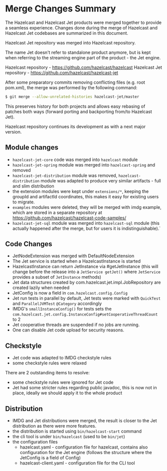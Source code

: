 # Merge Changes Summary

The Hazelcast and Hazelcast Jet products were merged together to provide a
seamless experience. Changes done during the merge of Hazelcast and Hazelcast
Jet codebases are summarized in this document.

Hazelcast Jet repository was merged into Hazelcast repository.

The name Jet doesn't refer to standalone product anymore, but is kept when
referring to the streaming engine part of the product - the Jet engine.

Hazelcast repository - https://github.com/hazelcast/hazelcast
Hazelcast Jet repository - https://github.com/hazelcast/hazelcast-jet

After some preparatory commits removing conflicting files (e.g. root pom.xml),
the merge was performed by the following command:

```bash
$ git merge --allow-unrelated-histories hazelcast-jet/master
``` 

This preserves history for both projects and allows easy rebasing of patches
both ways (forward porting and backporting from/to Hazelcast Jet).

Hazelcast repository continues its development as with a next major version.

## Module changes

- `hazelcast-jet-core` code was merged into `hazelcast` module
- `hazelcast-jet-spring` module was merged into `hazelcast-spring` and removed
- `hazelcast-jet-distribution` module was removed, `hazelcast-distribution`
  module was adapted to produce very similar artifacts - full and slim
  distribution
- the extension modules were kept under `extensions/*`, keeping the groupId and
  artifactId coordinates, this makes it easy for existing users to migrate.
- `examples` modules were deleted, they will be merged with imdg example, which
  are stored in a separate repository at https://github.com/hazelcast/hazelcast-code-samples/
- `hazelcast-jet-sql` module was merged into `hazelcast-sql` module (this
  actually happened after the merge, but for users it is indistinguishable).`

## Code Changes

- JetNodeExtension was merged with DefaultNodeExtension
- The Jet service is started when a HazelcastInstance is started
- HazelcastInstance can return JetInstance via #getJetInstance (this will
  change before the release into a `JetService getJet()` where `JetService`
  provides a subset of `JetInstance` methods)
- Jet data structures created by com.hazelcast.jet.impl.JobRepository are
  created lazily when needed
- JetConfig is now a field in `com.hazelcast.config.Config`
- Jet run tests in parallel by default, Jet tests were marked with `QuickTest`
  and `ParallelJVMTest` `@Category` accordingly
- IMDG's `smallInstanceConfig()` for tests sets the
  `com.hazelcast.jet.config.InstanceConfig#setCooperativeThreadCount` to 2
- Jet cooperative threads are suspended if no jobs are running.
- One can disable Jet code upload for security reasons.

## Checkstyle

- Jet code was adapted to IMDG checkstyle rules
- some checkstyle rules were relaxed

There are 2 outstanding items to resolve:
- some checkstyle rules were ignored for Jet code
- Jet had some stricter rules regarding public javadoc, this is now not in
  place, ideally we should apply it to the whole product

## Distribution

- IMDG and Jet distributions were merged, the result is closer to the Jet
  distribution as there were more features.
- the distribution is started using `bin/hazelcast-start` command
- the cli tool is under `bin/hazelcast` (used to be `bin/jet`)
- the configuration files
  - hazelcast.yaml - configuration file for hazelcast, contains also
    configuration for the Jet engine (follows the structure where the JetConfig
    is a field of Config)
  - hazelcast-client.yaml - configuration file for the CLI tool


